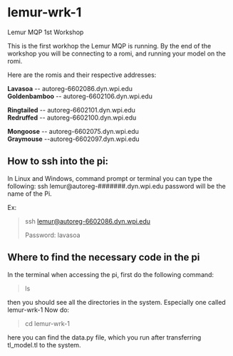 # lemur-wrk-1
Lemur MQP 1st Workshop

This is the first workhop the Lemur MQP is running. By the end of the workshop you will be connecting to a romi, and running your model on the romi.

Here are the romis and their respective addresses:

**Lavasoa** -- autoreg-6602086.dyn.wpi.edu  
**Goldenbamboo** -- autoreg-6602106.dyn.wpi.edu  

**Ringtailed** -- autoreg-6602101.dyn.wpi.edu  
**Redruffed** -- autoreg-6602100.dyn.wpi.edu  

**Mongoose** -- autoreg-6602075.dyn.wpi.edu  
**Graymouse** --autoreg-6602097.dyn.wpi.edu  


## How to ssh into the pi:

In Linux and Windows, command prompt or terminal you can type the following:
ssh lemur@autoreg-#######.dyn.wpi.edu
password will be the name of the Pi.

Ex:
> ssh lemur@autoreg-6602086.dyn.wpi.edu
>
> Password: lavasoa


## Where to find the necessary code in the pi

In the terminal when accessing the pi, first do the following command:
> ls

then you should see all the directories in the system. Especially one called lemur-wrk-1
Now do:
> cd lemur-wrk-1

here you can find the data.py file, which you run after transferring tl_model.tl to the system.
